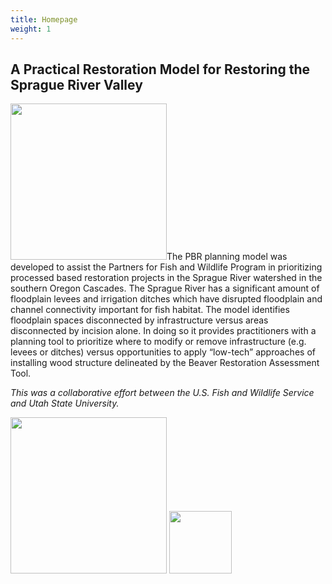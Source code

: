 ```yaml
---
title: Homepage
weight: 1
---
```


## A Practical Restoration Model for Restoring the Sprague River Valley

<img class="float-left" src="{{ site.baseurl }}/assets/images/PBR_LT_cc_250w.png" width="250">The PBR planning model was developed to assist the Partners for Fish and Wildlife Program in prioritizing processed based restoration projects in the Sprague River watershed in the southern Oregon Cascades. The Sprague River has a significant amount of floodplain levees and irrigation ditches which have disrupted floodplain and channel connectivity important for fish habitat. The model identifies floodplain spaces disconnected by infrastructure versus areas disconnected by incision alone. In doing so it provides practitioners with a planning tool to prioritize where to modify or remove infrastructure (e.g. levees or ditches) versus opportunities to apply “low-tech” approaches of installing wood structure delineated by the Beaver Restoration Assessment Tool.

*This was a collaborative effort between the U.S. Fish and Wildlife Service and Utah State University.*

<img src="{{ site.baseurl }}/assets/images/ETAL.png" width="250">
<img src="{{ site.baseurl }}/assets/images/US-FWS-logo.png" width="100">


